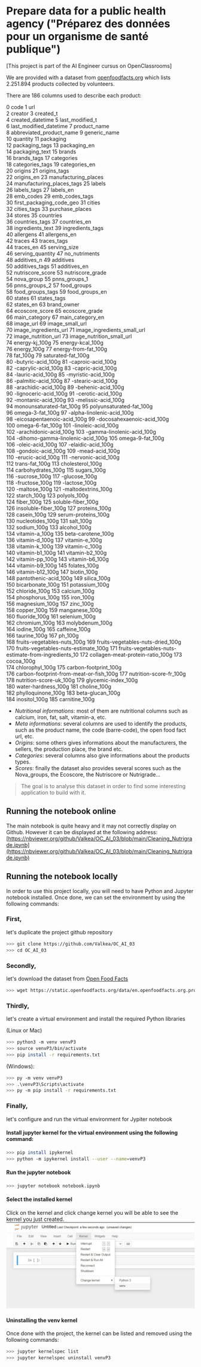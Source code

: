 # Prepare data for a public health agency ("Préparez des données pour un organisme de santé publique")

[This project is part of the AI Engineer cursus on OpenClassrooms]

We are provided with a dataset from [openfoodfacts.org](https://world.openfoodfacts.org/data) which lists 2.251.894 products collected by volunteers.

There are 186 columns used to describe each product:

0 code                                               	1 url                                                
2 creator                                            	3 created_t                                          
4 created_datetime                                   	5 last_modified_t                                    
6 last_modified_datetime                             	7 product_name                                       
8 abbreviated_product_name                           	9 generic_name                                       
10 quantity                                           	11 packaging                                          
12 packaging_tags                                     	13 packaging_en                                       
14 packaging_text                                     	15 brands                                             
16 brands_tags                                        	17 categories                                         
18 categories_tags                                    	19 categories_en                                      
20 origins                                            	21 origins_tags                                       
22 origins_en                                         	23 manufacturing_places                               
24 manufacturing_places_tags                          	25 labels                                             
26 labels_tags                                        	27 labels_en                                          
28 emb_codes                                          	29 emb_codes_tags                                     
30 first_packaging_code_geo                           	31 cities                                             
32 cities_tags                                        	33 purchase_places                                    
34 stores                                             	35 countries                                          
36 countries_tags                                     	37 countries_en                                       
38 ingredients_text                                   	39 ingredients_tags                                   
40 allergens                                          	41 allergens_en                                       
42 traces                                             	43 traces_tags                                        
44 traces_en                                          	45 serving_size                                       
46 serving_quantity                                   	47 no_nutriments                                      
48 additives_n                                        	49 additives                                          
50 additives_tags                                     	51 additives_en                                       
52 nutriscore_score                                   	53 nutriscore_grade                                   
54 nova_group                                         	55 pnns_groups_1                                      
56 pnns_groups_2                                      	57 food_groups                                        
58 food_groups_tags                                   	59 food_groups_en                                     
60 states                                             	61 states_tags                                        
62 states_en                                          	63 brand_owner                                        
64 ecoscore_score                                     	65 ecoscore_grade                                     
66 main_category                                      	67 main_category_en                                   
68 image_url                                          	69 image_small_url                                    
70 image_ingredients_url                              	71 image_ingredients_small_url                        
72 image_nutrition_url                                	73 image_nutrition_small_url                          
74 energy-kj_100g                                     	75 energy-kcal_100g                                   
76 energy_100g                                        	77 energy-from-fat_100g                               
78 fat_100g                                           	79 saturated-fat_100g                                 
80 -butyric-acid_100g                                 	81 -caproic-acid_100g                                 
82 -caprylic-acid_100g                                	83 -capric-acid_100g                                  
84 -lauric-acid_100g                                  	85 -myristic-acid_100g                                
86 -palmitic-acid_100g                                	87 -stearic-acid_100g                                 
88 -arachidic-acid_100g                               	89 -behenic-acid_100g                                 
90 -lignoceric-acid_100g                              	91 -cerotic-acid_100g                                 
92 -montanic-acid_100g                                	93 -melissic-acid_100g                                
94 monounsaturated-fat_100g                           	95 polyunsaturated-fat_100g                           
96 omega-3-fat_100g                                   	97 -alpha-linolenic-acid_100g                         
98 -eicosapentaenoic-acid_100g                        	99 -docosahexaenoic-acid_100g                         
100 omega-6-fat_100g                                   	101 -linoleic-acid_100g                                
102 -arachidonic-acid_100g                             	103 -gamma-linolenic-acid_100g                         
104 -dihomo-gamma-linolenic-acid_100g                  	105 omega-9-fat_100g                                   
106 -oleic-acid_100g                                   	107 -elaidic-acid_100g                                 
108 -gondoic-acid_100g                                 	109 -mead-acid_100g                                    
110 -erucic-acid_100g                                  	111 -nervonic-acid_100g                                
112 trans-fat_100g                                     	113 cholesterol_100g                                   
114 carbohydrates_100g                                 	115 sugars_100g                                        
116 -sucrose_100g                                      	117 -glucose_100g                                      
118 -fructose_100g                                     	119 -lactose_100g                                      
120 -maltose_100g                                      	121 -maltodextrins_100g                                
122 starch_100g                                        	123 polyols_100g                                       
124 fiber_100g                                         	125 soluble-fiber_100g                                 
126 insoluble-fiber_100g                               	127 proteins_100g                                      
128 casein_100g                                        	129 serum-proteins_100g                                
130 nucleotides_100g                                   	131 salt_100g                                          
132 sodium_100g                                        	133 alcohol_100g                                       
134 vitamin-a_100g                                     	135 beta-carotene_100g                                 
136 vitamin-d_100g                                     	137 vitamin-e_100g                                     
138 vitamin-k_100g                                     	139 vitamin-c_100g                                     
140 vitamin-b1_100g                                    	141 vitamin-b2_100g                                    
142 vitamin-pp_100g                                    	143 vitamin-b6_100g                                    
144 vitamin-b9_100g                                    	145 folates_100g                                       
146 vitamin-b12_100g                                   	147 biotin_100g                                        
148 pantothenic-acid_100g                              	149 silica_100g                                        
150 bicarbonate_100g                                   	151 potassium_100g                                     
152 chloride_100g                                      	153 calcium_100g                                       
154 phosphorus_100g                                    	155 iron_100g                                          
156 magnesium_100g                                     	157 zinc_100g                                          
158 copper_100g                                        	159 manganese_100g                                     
160 fluoride_100g                                      	161 selenium_100g                                      
162 chromium_100g                                      	163 molybdenum_100g                                    
164 iodine_100g                                        	165 caffeine_100g                                      
166 taurine_100g                                       	167 ph_100g                                            
168 fruits-vegetables-nuts_100g                        	169 fruits-vegetables-nuts-dried_100g                  
170 fruits-vegetables-nuts-estimate_100g               	171 fruits-vegetables-nuts-estimate-from-ingredients_10
172 collagen-meat-protein-ratio_100g                   	173 cocoa_100g                                         
174 chlorophyl_100g                                    	175 carbon-footprint_100g                              
176 carbon-footprint-from-meat-or-fish_100g            	177 nutrition-score-fr_100g                            
178 nutrition-score-uk_100g                            	179 glycemic-index_100g                                
180 water-hardness_100g                                	181 choline_100g                                       
182 phylloquinone_100g                                 	183 beta-glucan_100g                                   
184 inositol_100g                                      	185 carnitine_100g                                     

- *Nutritional informations*: most of them are nutritional columns such as calcium, iron, fat, salt, vitamin-a, etc.
- *Meta informations*: several columns are used to identify the products, such as the product name, the code (barre-code), the open food fact url, etc.
- *Origins*: some others gives informations about the manufacturers, the sellers, the production place, the brand etc.
- *Categories*: several columns also give informations about the products types.
- *Scores*: finally the dataset also provides several scores such as the Nova_groups, the Ecoscore, the Nutriscore or Nutrigrade...

> The goal is to analyse this dataset in order to find some interesting application to build with it.

## Running the notebook online

The main notebook is quite heavy and it may not correctly display on Github.
However it can be displayed at the following address: [https://nbviewer.org/github/Valkea/OC_AI_03/blob/main/Cleaning_Nutrigrade.ipynb](https://nbviewer.org/github/Valkea/OC_AI_03/blob/main/Cleaning_Nutrigrade.ipynb)

## Running the notebook locally

In order to use this project locally, you will need to have Python and Jupyter notebook installed.
Once done, we can set the environment by using the following commands:

### First, 
let's duplicate the project github repository

```bash
>>> git clone https://github.com/Valkea/OC_AI_03
>>> cd OC_AI_03
```

### Secondly,
let's download the dataset from [Open Food Facts](https://static.openfoodfacts.org/data/en.openfoodfacts.org.products.csv)

```bash
>>> wget https://static.openfoodfacts.org/data/en.openfoodfacts.org.products.csv -P data
```

### Thirdly,
let's create a virtual environment and install the required Python libraries

(Linux or Mac)
```bash
>>> python3 -m venv venvP3
>>> source venvP3/bin/activate
>>> pip install -r requirements.txt
```

(Windows):
```bash
>>> py -m venv venvP3
>>> .\venvP3\Scripts\activate
>>> py -m pip install -r requirements.txt
```

### Finally,
let's configure and run the virtual environment for Jypiter notebook


#### Install jupyter kernel for the virtual environment using the following command:

```bash
>>> pip install ipykernel
>>> python -m ipykernel install --user --name=venvP3
```

#### Run the jupyter notebook

```bash
>>> jupyter notebook notebook.ipynb
```

#### Select the installed kernel
Click on the kernel and click change kernel you will be able to see the kernel you just created.
![alt text](medias/venv_selection.png)

#### Uninstalling the venv kernel
Once done with the project, the kernel can be listed and removed using the following commands:

```bash
>>> jupyter kernelspec list
>>> jupyter kernelspec uninstall venvP3
```

